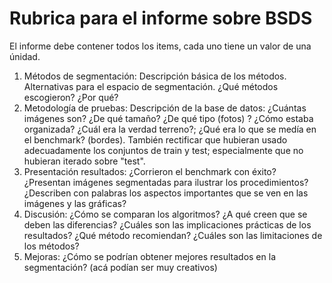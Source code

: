 # Rubrica para el informe sobre BSDS

El informe debe contener todos los items, cada uno tiene un valor de una únidad. 

1. Métodos de segmentación: Descripción básica de los métodos. Alternativas para el espacio de segmentación. ¿Qué métodos escogieron? ¿Por qué?
2. Metodología de pruebas: Descripción de la base de datos: ¿Cuántas imágenes son? ¿De qué tamaño? ¿De qué tipo (fotos) ? ¿Cómo estaba organizada? ¿Cuál era la verdad terreno?; ¿Qué era lo que se medía en el benchmark? (bordes). También rectificar que hubieran usado adecuadamente los conjuntos de train y test; especialmente que no hubieran iterado sobre "test".
3. Presentación resultados: ¿Corrieron el benchmark con éxito? ¿Presentan imágenes segmentadas para ilustrar los procedimientos? ¿Describen con palabras los aspectos importantes que se ven en las imágenes y las gráficas?  
4. Discusión: ¿Cómo se comparan los algoritmos? ¿A qué creen que se deben las diferencias? ¿Cuáles son las implicaciones prácticas de los resultados? ¿Qué método recomiendan? ¿Cuáles son las limitaciones de los métodos?
5. Mejoras: ¿Cómo se podrían obtener mejores resultados en la segmentación? (acá podían ser muy creativos)

